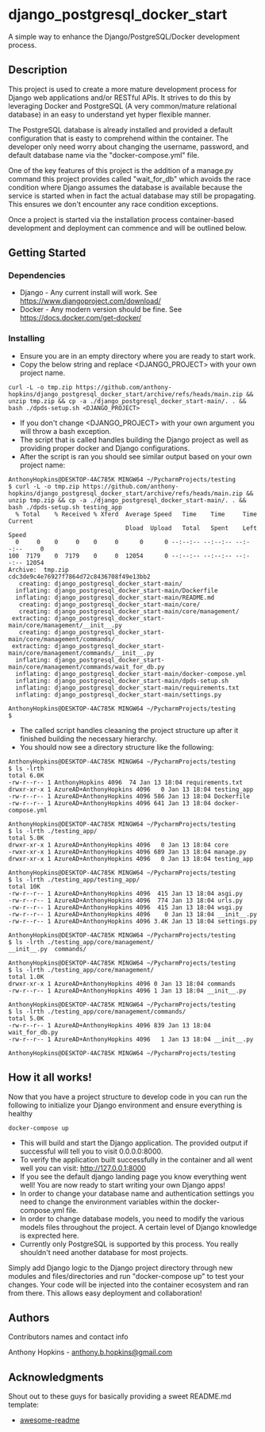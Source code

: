 # django_postgresql_docker_start

A simple way to enhance the Django/PostgreSQL/Docker development process. 

## Description

This project is used to create a more mature development process for Django web applications and/or RESTful APIs. It strives to do this
by leveraging Docker and PostgreSQL (A very common/mature relational database) in an easy to understand yet hyper flexible manner.

The PostgreSQL database is already installed and provided a default configuration that is easty to comprehend within the container. The developer only
need worry about changing the username, password, and default database name via the "docker-compose.yml" file.

One of the key features of this project is the addition of a manage.py command this project provides called "wait_for_db" which avoids
the race condition where Django assumes the database is available because the service is started when in fact the actual database may still be
propagating. This ensures we don't encounter any race condition exceptions.

Once a project is started via the installation process container-based development and deployment can commence and will be outlined below.

## Getting Started

### Dependencies

* Django - Any current install will work. See 
https://www.djangoproject.com/download/
* Docker - Any modern version should be fine. See 
https://docs.docker.com/get-docker/

### Installing
* Ensure you are in an empty directory where you are ready to start work.
* Copy the below string and replace <DJANGO_PROJECT> with your own project name.
```
curl -L -o tmp.zip https://github.com/anthony-hopkins/django_postgresql_docker_start/archive/refs/heads/main.zip && unzip tmp.zip && cp -a ./django_postgresql_docker_start-main/. . && bash ./dpds-setup.sh <DJANGO_PROJECT>
```
* If you don't change <DJANGO_PROJECT> with your own argument you will throw a bash exception.
* The script that is called handles building the Django project as well as providing proper docker and Django configurations.
* After the script is ran you should see similar output based on your own project name:
```
AnthonyHopkins@DESKTOP-4AC785K MINGW64 ~/PycharmProjects/testing
$ curl -L -o tmp.zip https://github.com/anthony-hopkins/django_postgresql_docker_start/archive/refs/heads/main.zip && unzip tmp.zip && cp -a ./django_postgresql_docker_start-main/. . && bash ./dpds-setup.sh testing_app
  % Total    % Received % Xferd  Average Speed   Time    Time     Time  Current
                                 Dload  Upload   Total   Spent    Left  Speed  
  0     0    0     0    0     0      0      0 --:--:-- --:--:-- --:--:--     0 
100  7179    0  7179    0     0  12054      0 --:--:-- --:--:-- --:--:-- 12054
Archive:  tmp.zip
cdc3de9c4e76927f7864d72c8436708f49e13bb2                                                  
   creating: django_postgresql_docker_start-main/                                         
  inflating: django_postgresql_docker_start-main/Dockerfile                               
  inflating: django_postgresql_docker_start-main/README.md                                
   creating: django_postgresql_docker_start-main/core/                                    
   creating: django_postgresql_docker_start-main/core/management/                         
 extracting: django_postgresql_docker_start-main/core/management/__init__.py              
   creating: django_postgresql_docker_start-main/core/management/commands/                
 extracting: django_postgresql_docker_start-main/core/management/commands/__init__.py     
  inflating: django_postgresql_docker_start-main/core/management/commands/wait_for_db.py  
  inflating: django_postgresql_docker_start-main/docker-compose.yml                       
  inflating: django_postgresql_docker_start-main/dpds-setup.sh
  inflating: django_postgresql_docker_start-main/requirements.txt
  inflating: django_postgresql_docker_start-main/settings.py

AnthonyHopkins@DESKTOP-4AC785K MINGW64 ~/PycharmProjects/testing
$

```
* The called script handles cleaaning the project structure up after it finished building the necessary hierarchy.
* You should now see a directory structure like the following:
```
AnthonyHopkins@DESKTOP-4AC785K MINGW64 ~/PycharmProjects/testing
$ ls -lrth                                                              
total 6.0K                                                                  
-rw-r--r-- 1 AnthonyHopkins 4096  74 Jan 13 18:04 requirements.txt  
drwxr-xr-x 1 AzureAD+AnthonyHopkins 4096   0 Jan 13 18:04 testing_app       
-rw-r--r-- 1 AzureAD+AnthonyHopkins 4096 586 Jan 13 18:04 Dockerfile        
-rw-r--r-- 1 AzureAD+AnthonyHopkins 4096 641 Jan 13 18:04 docker-compose.yml

AnthonyHopkins@DESKTOP-4AC785K MINGW64 ~/PycharmProjects/testing
$ ls -lrth ./testing_app/                                               
total 5.0K                                                           
drwxr-xr-x 1 AzureAD+AnthonyHopkins 4096   0 Jan 13 18:04 core       
-rwxr-xr-x 1 AzureAD+AnthonyHopkins 4096 689 Jan 13 18:04 manage.py  
drwxr-xr-x 1 AzureAD+AnthonyHopkins 4096   0 Jan 13 18:04 testing_app

AnthonyHopkins@DESKTOP-4AC785K MINGW64 ~/PycharmProjects/testing
$ ls -lrth ./testing_app/testing_app/                                   
total 10K
-rw-r--r-- 1 AzureAD+AnthonyHopkins 4096  415 Jan 13 18:04 asgi.py
-rw-r--r-- 1 AzureAD+AnthonyHopkins 4096  774 Jan 13 18:04 urls.py
-rw-r--r-- 1 AzureAD+AnthonyHopkins 4096  415 Jan 13 18:04 wsgi.py
-rw-r--r-- 1 AzureAD+AnthonyHopkins 4096    0 Jan 13 18:04 __init__.py
-rw-r--r-- 1 AzureAD+AnthonyHopkins 4096 3.4K Jan 13 18:04 settings.py

AnthonyHopkins@DESKTOP-4AC785K MINGW64 ~/PycharmProjects/testing
$ ls -lrth ./testing_app/core/management/
__init__.py  commands/    

AnthonyHopkins@DESKTOP-4AC785K MINGW64 ~/PycharmProjects/testing
$ ls -lrth ./testing_app/core/management/
total 1.0K
drwxr-xr-x 1 AzureAD+AnthonyHopkins 4096 0 Jan 13 18:04 commands
-rw-r--r-- 1 AzureAD+AnthonyHopkins 4096 1 Jan 13 18:04 __init__.py

AnthonyHopkins@DESKTOP-4AC785K MINGW64 ~/PycharmProjects/testing
$ ls -lrth ./testing_app/core/management/commands/
total 5.0K
-rw-r--r-- 1 AzureAD+AnthonyHopkins 4096 839 Jan 13 18:04 wait_for_db.py
-rw-r--r-- 1 AzureAD+AnthonyHopkins 4096   1 Jan 13 18:04 __init__.py

AnthonyHopkins@DESKTOP-4AC785K MINGW64 ~/PycharmProjects/testing

```

## How it all works!
Now that you have a project structure to develop code in you can run the following to initialize your Django environment and ensure everything is healthy
```
docker-compose up
```
* This will build and start the Django application. The provided output if successful will tell you to visit 0.0.0.0:8000.
* To verify the application built successfully in the container and all went well you can visit: http://127.0.0.1:8000
* If you see the default django landing page you know everything went well! You are now ready to start writing your own Django apps!
* In order to change your database name and authentication settings you need to change the environment variables within the docker-compose.yml file.
* In order to change database models, you need to modify the various models files throughout the project. A certain level of Django knowledge is exprected here.
* Currently only PostgreSQL is supported by this process. You really shouldn't need another database for most projects.

Simply add Django logic to the Django project directory through new modules and files/directories and run "docker-compose up" to 
test your changes. Your code will be injected into the container ecosystem and ran from there. This allows easy deployment and collaboration!

## Authors

Contributors names and contact info

Anthony Hopkins - anthony.b.hopkins@gmail.com

## Acknowledgments

Shout out to these guys for basically providing a sweet README.md template:
* [awesome-readme](https://github.com/matiassingers/awesome-readme)
